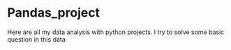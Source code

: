 # Pandas_project
Here are all my data analysis with python projects.
 I try to solve some basic question in this data 
 
